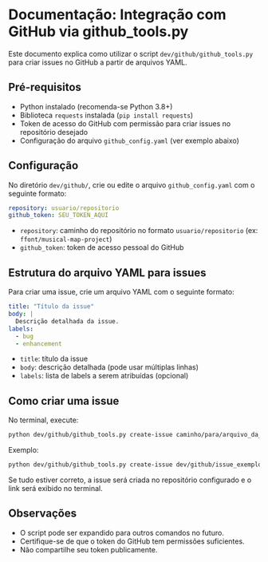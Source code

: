 # Documentação: Integração com GitHub via github_tools.py

Este documento explica como utilizar o script `dev/github/github_tools.py` para criar issues no GitHub a partir de arquivos YAML.

## Pré-requisitos

- Python instalado (recomenda-se Python 3.8+)
- Biblioteca `requests` instalada (`pip install requests`)
- Token de acesso do GitHub com permissão para criar issues no repositório desejado
- Configuração do arquivo `github_config.yaml` (ver exemplo abaixo)

## Configuração

No diretório `dev/github/`, crie ou edite o arquivo `github_config.yaml` com o seguinte formato:

```yaml
repository: usuario/repositorio
github_token: SEU_TOKEN_AQUI
```

- `repository`: caminho do repositório no formato `usuario/repositorio` (ex: `ffont/musical-map-project`)
- `github_token`: token de acesso pessoal do GitHub

## Estrutura do arquivo YAML para issues

Para criar uma issue, crie um arquivo YAML com o seguinte formato:

```yaml
title: "Título da issue"
body: |
  Descrição detalhada da issue.
labels:
  - bug
  - enhancement
```

- `title`: título da issue
- `body`: descrição detalhada (pode usar múltiplas linhas)
- `labels`: lista de labels a serem atribuídas (opcional)

## Como criar uma issue

No terminal, execute:

```sh
python dev/github/github_tools.py create-issue caminho/para/arquivo_da_issue.yaml
```

Exemplo:

```sh
python dev/github/github_tools.py create-issue dev/github/issue_exemplo.yaml
```

Se tudo estiver correto, a issue será criada no repositório configurado e o link será exibido no terminal.

## Observações

- O script pode ser expandido para outros comandos no futuro.
- Certifique-se de que o token do GitHub tem permissões suficientes.
- Não compartilhe seu token publicamente.
